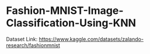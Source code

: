 # Fashion-MNIST-Image-Classification-Using-KNN


Dataset Link:
https://www.kaggle.com/datasets/zalando-research/fashionmnist
